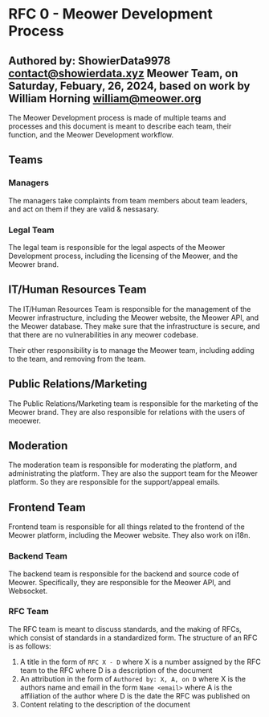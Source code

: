 # RFC 0 - Meower Development Process
Authored by: ShowierData9978 <contact@showierdata.xyz> Meower Team, on Saturday, Febuary, 26, 2024, based on work by William Horning <william@meower.org>
---
The Meower Development process is made of multiple teams and processes and this document is meant to describe each team, their function, and the Meower Development workflow.
## Teams

### Managers
The managers take complaints from team members about team leaders, and act on them if they are valid & nessasary.

### Legal Team
The legal team is responsible for the legal aspects of the Meower Development process, including the licensing of the Meower, and the Meower brand.

## IT/Human Resources Team
The IT/Human Resources Team is responsible for the management of the Meower infrastructure, including the Meower website, the Meower API, and the Meower database. They make sure that the infrastructure is secure, and that there are no vulnerabilities in any meower codebase.

Their other responsibility is to manage the Meower team, including adding to the team, and removing from the team.

## Public Relations/Marketing
The Public Relations/Marketing team is responsible for the marketing of the Meower brand. They are also responsible for relations with the users of meoewer.

## Moderation
The moderation team is responsible for moderating the platform, and administrating the platform.
They are also the support team for the Meower platform. So they are responsible for the support/appeal emails.

## Frontend Team
Frontend team is responsible for all things related to the frontend of the Meower platform, including the Meower website.
They also work on i18n.

### Backend Team
The backend team is responsible for the backend and source code of Meower. Specifically, they are responsible for the Meower API, and Websocket.


### RFC Team
The RFC team is meant to discuss standards, and the making of RFCs, which consist of standards in a standardized form. The structure of an RFC is as follows:
1. A title in the form of `RFC X - D`
   where X is a number assigned by the RFC team to the RFC
   where D is a description of the document
2. An attribution in the form of `Authored by: X, A, on D`
   where X is the authors name and email in the form `Name <email>`
   where A is the affiliation of the author
   where D is the date the RFC was published on
3. Content relating to the description of the document

